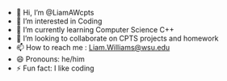 - 👋 Hi, I’m @LiamAWcpts
- 👀 I’m interested in Coding
- 🌱 I’m currently learning Computer Science C++
- 💞️ I’m looking to collaborate on CPTS projects and homework
- 📫 How to reach me : Liam.Williams@wsu.edu
- 😄 Pronouns: he/him
- ⚡ Fun fact: I like coding

<!---
LiamAWcpts/LiamAWcpts is a ✨ special ✨ repository because its `README.md` (this file) appears on your GitHub profile.
You can click the Preview link to take a look at your changes.
--->
